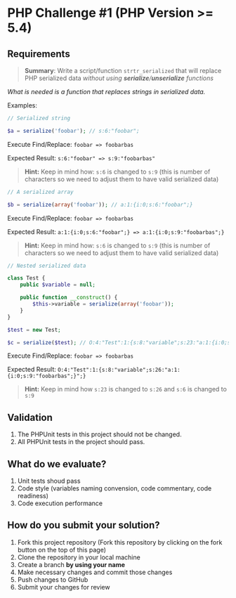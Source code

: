 # PHP Challenge #1 (PHP Version >= 5.4)

## Requirements

> **Summary**: Write a script/function `strtr_serialized` that will replace PHP serialized data *without using **serialize**/**unserialize** functions*


_What is needed is a function that replaces strings in serialized data._


Examples:

```PHP
// Serialized string

$a = serialize('foobar'); // s:6:"foobar";
```

Execute Find/Replace: `foobar => foobarbas`

Expected Result: `s:6:"foobar" => s:9:"foobarbas"`

> **Hint:** Keep in mind how: `s:6` is changed to `s:9` (this is number of characters so we need to adjust them to have valid serialized data)

```PHP
// A serialized array

$b = serialize(array('foobar')); // a:1:{i:0;s:6:"foobar";}
```

Execute Find/Replace: `foobar => foobarbas`

Expected Result: `a:1:{i:0;s:6:"foobar";} => a:1:{i:0;s:9:"foobarbas";}`

> **Hint:** Keep in mind how: `s:6` is changed to `s:9` (this is number of characters so we need to adjust them to have valid serialized data)


```PHP
// Nested serialized data

class Test {
	public $variable = null;

	public function __construct() {
		$this->variable = serialize(array('foobar'));
	}
}

$test = new Test;

$c = serialize($test); // O:4:"Test":1:{s:8:"variable";s:23:"a:1:{i:0;s:6:"foobar";}";}
```

Execute Find/Replace: `foobar => foobarbas`

Expected Result: `O:4:"Test":1:{s:8:"variable";s:26:"a:1:{i:0;s:9:"foobarbas";}";}`

> **Hint:** Keep in mind how `s:23` is changed to `s:26` and `s:6` is changed to `s:9`

## Validation

1) The PHPUnit tests in this project should not be changed.  
2) All PHPUnit tests in the project should pass.

## What do we evaluate?

1) Unit tests shoud pass
2) Code style (variables naming convension, code commentary, code readiness)
3) Code execution performance

## How do you submit your solution?

1) Fork this project repository (Fork this repository by clicking on the fork button on the top of this page)
2) Clone the repository in your local machine
3) Create a branch **by using your name**
4) Make necessary changes and commit those changes
5) Push changes to GitHub
6) Submit your changes for review
